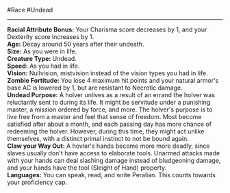 #Race #Undead
- - -
**Racial Attribute Bonus:** Your Charisma score decreases by 1, and your Dexterity score increases by 1.  
**Age:** Decay around 50 years after their undeath.  
**Size:** As you were in life.  
**Creature Type:** Undead.  
**Speed:** As you had in life.  
**Vision:** Nullvision, mistvision instead of the vision types you had in life.  
**Zombie Fortitude:** You lose 4 maximum hit points and your natural armor's base AC is lowered by 1, but are resistant to Necrotic damage.  
**Undead Purpose:** A holver unlives as a result of an errand the holver was reluctantly sent to during its life. It might be servitude under a punishing master, a mission ordered by force, and more. The holver's purpose is to live free from a master and feel that sense of freedom. Most become satisfied after about a month, and each passing day has more chance of redeeming the holver. However, during this time, they might act unlike themselves, with a distinct primal instinct to not be bound again.  
**Claw your Way Out:** A hovler's hands become more more deadly, since slaves usually don't have access to elaborate tools. Unarmed attacks made with your hands can deal slashing damage instead of bludgeoning damage, and your hands have the tool (Sleight of Hand) property.  
**Languages:** You can speak, read, and write Peralian. This counts towards your proficiency cap.